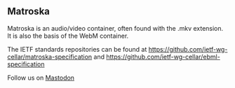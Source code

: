 ## Matroska

Matroska is an audio/video container, often found with the .mkv extension. It is also the basis of the WebM container.

The IETF standards repositories can be found at https://github.com/ietf-wg-cellar/matroska-specification and https://github.com/ietf-wg-cellar/ebml-specification

Follow us on <a rel="me" href="https://fosstodon.org/@matroska">Mastodon</a>
